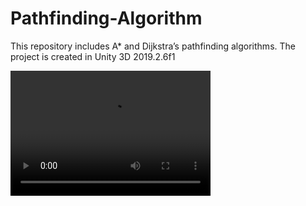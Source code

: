 # Pathfinding-Algorithm
This repository includes A* and Dijkstra’s pathfinding algorithms. The project is created in Unity 3D 2019.2.6f1


<video src="https://drive.google.com/file/d/1HRAyIs8sO5fhaAlBXFAtHF00uDbzvBdU/view?usp=sharing" width="320" height="200" controls preload></video>
 
